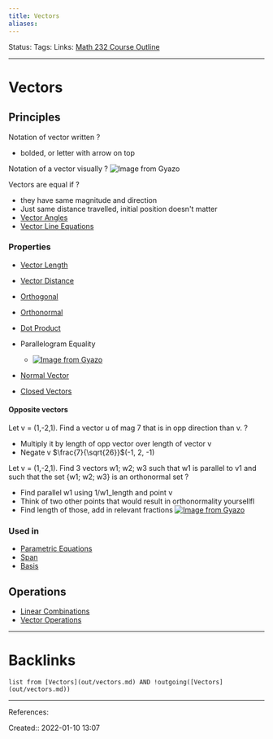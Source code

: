 ```yaml
---
title: Vectors
aliases:
---
```

Status:
Tags:
Links: [Math 232 Course Outline](out/math-232-course-outline.md)
___

# Vectors

## Principles
Notation of vector written
?
- bolded, or letter with arrow on top

Notation of a vector visually
?
![Image from Gyazo](https://i.gyazo.com/9ca7a9a39b4636c9bfbb7a2b0c5cab7f.png)

Vectors are equal if
?
 - they have same magnitude and direction
 - Just same distance travelled, initial position doesn't matter
- [Vector Angles](out/vector-angles.md)
- [Vector Line Equations](out/vector-line-equations.md)

### Properties
- [Vector Length](out/vector-length.md)
- [Vector Distance](out/vector-distance.md)
- [Orthogonal](out/orthogonal.md)
- [Orthonormal](out/orthonormal.md)
- [Dot Product](out/dot-product.md)
- Parallelogram Equality
	- [![Image from Gyazo](https://i.gyazo.com/2d0b92c1a1af5ca1dc6801719bfe7a36.png)](https://gyazo.com/2d0b92c1a1af5ca1dc6801719bfe7a36)

- [Normal Vector](out/normal-vector.md)
- [Closed Vectors](out/closed-vectors.md)

#### Opposite vectors
Let v = (1,-2,1). Find a vector u of mag 7 that is in opp direction than v.
?
- Multiply it by length of opp vector over length of vector v
- Negate v
$\frac{7}{\sqrt{26}}$(-1, 2, -1)

Let v = (1,-2,1). Find 3 vectors w1; w2; w3 such that w1 is parallel to v1 and such that the set {w1; w2; w3} is an orthonormal set
?
- Find parallel w1 using 1/w1_length and point v
- Think of two other points that would result in orthonormality yoursellfl
- Find length of those, add in relevant fractions
[![Image from Gyazo](https://i.gyazo.com/ac600c34aa97668386ec5b4acedaee55.png)](https://gyazo.com/ac600c34aa97668386ec5b4acedaee55)
### Used in
- [Parametric Equations](out/parametric-equations.md)
- [Span](out/span.md)
- [Basis](out/basis.md)

## Operations
- [Linear Combinations](out/linear-combinations.md)
- [Vector Operations](out/vector-operations.md)

___

# Backlinks
```dataview
list from [Vectors](out/vectors.md) AND !outgoing([Vectors](out/vectors.md))
```
___
References:

Created:: 2022-01-10 13:07
